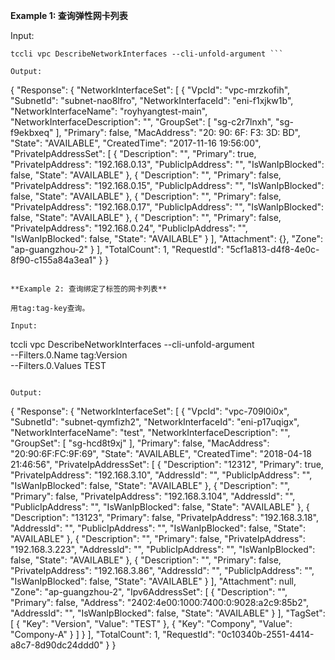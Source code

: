 **Example 1: 查询弹性网卡列表**



Input: 

```
tccli vpc DescribeNetworkInterfaces --cli-unfold-argument ```

Output: 
```
{
    "Response": {
        "NetworkInterfaceSet": [
            {
                "VpcId": "vpc-mrzkofih",
                "SubnetId": "subnet-nao8lfro",
                "NetworkInterfaceId": "eni-f1xjkw1b",
                "NetworkInterfaceName": "royhyangtest-main",
                "NetworkInterfaceDescription": "",
                "GroupSet": [
                    "sg-c2r7lnxh",
                    "sg-f9ekbxeq"
                ],
                "Primary": false,
                "MacAddress": "20: 90: 6F: F3: 3D: BD",
                "State": "AVAILABLE",
                "CreatedTime": "2017-11-16 19:56:00",
                "PrivateIpAddressSet": [
                    {
                        "Description": "",
                        "Primary": true,
                        "PrivateIpAddress": "192.168.0.13",
                        "PublicIpAddress": "",
                        "IsWanIpBlocked": false,
                        "State": "AVAILABLE"
                    },
                    {
                        "Description": "",
                        "Primary": false,
                        "PrivateIpAddress": "192.168.0.15",
                        "PublicIpAddress": "",
                        "IsWanIpBlocked": false,
                        "State": "AVAILABLE"
                    },
                    {
                        "Description": "",
                        "Primary": false,
                        "PrivateIpAddress": "192.168.0.17",
                        "PublicIpAddress": "",
                        "IsWanIpBlocked": false,
                        "State": "AVAILABLE"
                    },
                    {
                        "Description": "",
                        "Primary": false,
                        "PrivateIpAddress": "192.168.0.24",
                        "PublicIpAddress": "",
                        "IsWanIpBlocked": false,
                        "State": "AVAILABLE"
                    }
                ],
                "Attachment": {},
                "Zone": "ap-guangzhou-2"
            }
        ],
        "TotalCount": 1,
        "RequestId": "5cf1a813-d4f8-4e0c-8f90-c155a84a3ea1"
    }
}
```

**Example 2: 查询绑定了标签的网卡列表**

用tag:tag-key查询。

Input: 

```
tccli vpc DescribeNetworkInterfaces --cli-unfold-argument  \
    --Filters.0.Name tag:Version\
    --Filters.0.Values TEST
```

Output: 
```
{
    "Response": {
        "NetworkInterfaceSet": [
            {
                "VpcId": "vpc-709l0i0x",
                "SubnetId": "subnet-qymfizh2",
                "NetworkInterfaceId": "eni-p17uqigx",
                "NetworkInterfaceName": "test",
                "NetworkInterfaceDescription": "",
                "GroupSet": [
                    "sg-hcd8t9xj"
                ],
                "Primary": false,
                "MacAddress": "20:90:6F:FC:9F:69",
                "State": "AVAILABLE",
                "CreatedTime": "2018-04-18 21:46:56",
                "PrivateIpAddressSet": [
                    {
                        "Description": "12312",
                        "Primary": true,
                        "PrivateIpAddress": "192.168.3.10",
                        "AddressId": "",
                        "PublicIpAddress": "",
                        "IsWanIpBlocked": false,
                        "State": "AVAILABLE"
                    },
                    {
                        "Description": "",
                        "Primary": false,
                        "PrivateIpAddress": "192.168.3.104",
                        "AddressId": "",
                        "PublicIpAddress": "",
                        "IsWanIpBlocked": false,
                        "State": "AVAILABLE"
                    },
                    {
                        "Description": "13123",
                        "Primary": false,
                        "PrivateIpAddress": "192.168.3.18",
                        "AddressId": "",
                        "PublicIpAddress": "",
                        "IsWanIpBlocked": false,
                        "State": "AVAILABLE"
                    },
                    {
                        "Description": "",
                        "Primary": false,
                        "PrivateIpAddress": "192.168.3.223",
                        "AddressId": "",
                        "PublicIpAddress": "",
                        "IsWanIpBlocked": false,
                        "State": "AVAILABLE"
                    },
                    {
                        "Description": "",
                        "Primary": false,
                        "PrivateIpAddress": "192.168.3.86",
                        "AddressId": "",
                        "PublicIpAddress": "",
                        "IsWanIpBlocked": false,
                        "State": "AVAILABLE"
                    }
                ],
                "Attachment": null,
                "Zone": "ap-guangzhou-2",
                "Ipv6AddressSet": [
                    {
                        "Description": "",
                        "Primary": false,
                        "Address": "2402:4e00:1000:7400:0:9028:a2c9:85b2",
                        "AddressId": "",
                        "IsWanIpBlocked": false,
                        "State": "AVAILABLE"
                    }
                ],
                "TagSet": [
                    {
                        "Key": "Version",
                        "Value": "TEST"
                    },
                    {
                        "Key": "Compony",
                        "Value": "Compony-A"
                    }
                ]
            }
        ],
        "TotalCount": 1,
        "RequestId": "0c10340b-2551-4414-a8c7-8d90dc24ddd0"
    }
}
```

